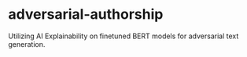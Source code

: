 # adversarial-authorship
Utilizing AI Explainability on finetuned BERT models for adversarial text generation.
